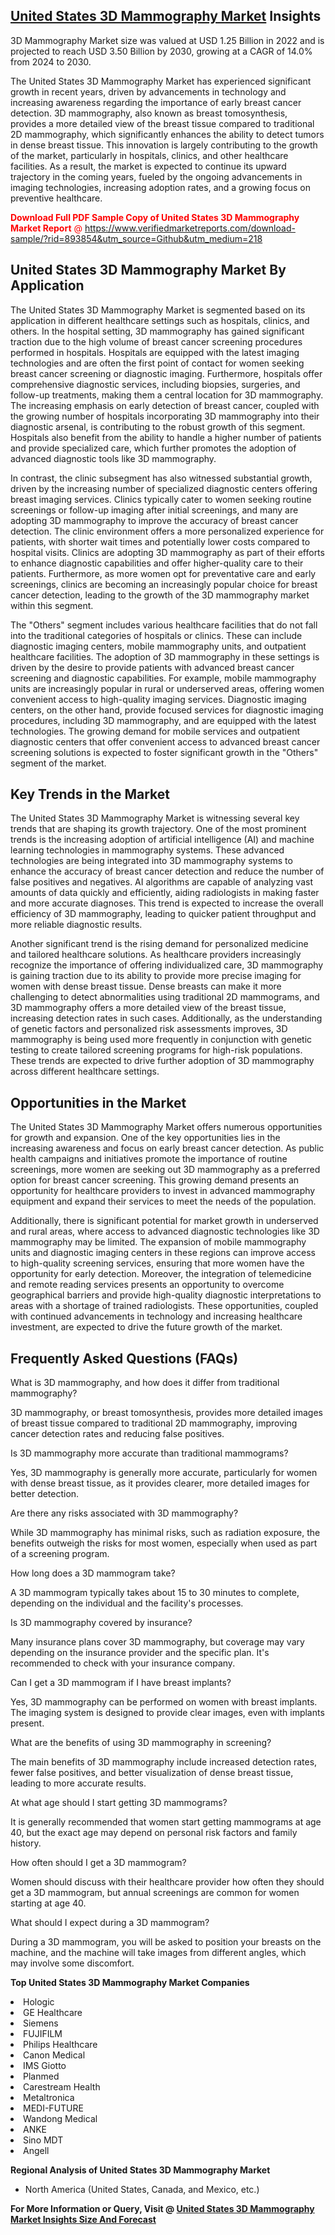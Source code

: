 <h2><a href="https://www.verifiedmarketreports.com/download-sample/?rid=893854&amp;utm_source=Github&amp;utm_medium=218" target="_blank">United States 3D Mammography Market</a> Insights</h2><p>3D Mammography Market size was valued at USD 1.25 Billion in 2022 and is projected to reach USD 3.50 Billion by 2030, growing at a CAGR of 14.0% from 2024 to 2030.</p><p><p>The United States 3D Mammography Market has experienced significant growth in recent years, driven by advancements in technology and increasing awareness regarding the importance of early breast cancer detection. 3D mammography, also known as breast tomosynthesis, provides a more detailed view of the breast tissue compared to traditional 2D mammography, which significantly enhances the ability to detect tumors in dense breast tissue. This innovation is largely contributing to the growth of the market, particularly in hospitals, clinics, and other healthcare facilities. As a result, the market is expected to continue its upward trajectory in the coming years, fueled by the ongoing advancements in imaging technologies, increasing adoption rates, and a growing focus on preventive healthcare. <p><span class=""><span style="color: #ff0000;"><strong>Download Full PDF Sample Copy of United States 3D Mammography Market Report</strong> @ </span><a href="https://www.verifiedmarketreports.com/download-sample/?rid=893854&amp;utm_source=Github&amp;utm_medium=218" target="_blank">https://www.verifiedmarketreports.com/download-sample/?rid=893854&amp;utm_source=Github&amp;utm_medium=218</a></span></p></p> <h2>United States 3D Mammography Market By Application</h2> <p>The United States 3D Mammography Market is segmented based on its application in different healthcare settings such as hospitals, clinics, and others. In the hospital setting, 3D mammography has gained significant traction due to the high volume of breast cancer screening procedures performed in hospitals. Hospitals are equipped with the latest imaging technologies and are often the first point of contact for women seeking breast cancer screening or diagnostic imaging. Furthermore, hospitals offer comprehensive diagnostic services, including biopsies, surgeries, and follow-up treatments, making them a central location for 3D mammography. The increasing emphasis on early detection of breast cancer, coupled with the growing number of hospitals incorporating 3D mammography into their diagnostic arsenal, is contributing to the robust growth of this segment. Hospitals also benefit from the ability to handle a higher number of patients and provide specialized care, which further promotes the adoption of advanced diagnostic tools like 3D mammography. <p>In contrast, the clinic subsegment has also witnessed substantial growth, driven by the increasing number of specialized diagnostic centers offering breast imaging services. Clinics typically cater to women seeking routine screenings or follow-up imaging after initial screenings, and many are adopting 3D mammography to improve the accuracy of breast cancer detection. The clinic environment offers a more personalized experience for patients, with shorter wait times and potentially lower costs compared to hospital visits. Clinics are adopting 3D mammography as part of their efforts to enhance diagnostic capabilities and offer higher-quality care to their patients. Furthermore, as more women opt for preventative care and early screenings, clinics are becoming an increasingly popular choice for breast cancer detection, leading to the growth of the 3D mammography market within this segment. <p>The "Others" segment includes various healthcare facilities that do not fall into the traditional categories of hospitals or clinics. These can include diagnostic imaging centers, mobile mammography units, and outpatient healthcare facilities. The adoption of 3D mammography in these settings is driven by the desire to provide patients with advanced breast cancer screening and diagnostic capabilities. For example, mobile mammography units are increasingly popular in rural or underserved areas, offering women convenient access to high-quality imaging services. Diagnostic imaging centers, on the other hand, provide focused services for diagnostic imaging procedures, including 3D mammography, and are equipped with the latest technologies. The growing demand for mobile services and outpatient diagnostic centers that offer convenient access to advanced breast cancer screening solutions is expected to foster significant growth in the "Others" segment of the market. <h2>Key Trends in the Market</h2> <p>The United States 3D Mammography Market is witnessing several key trends that are shaping its growth trajectory. One of the most prominent trends is the increasing adoption of artificial intelligence (AI) and machine learning technologies in mammography systems. These advanced technologies are being integrated into 3D mammography systems to enhance the accuracy of breast cancer detection and reduce the number of false positives and negatives. AI algorithms are capable of analyzing vast amounts of data quickly and efficiently, aiding radiologists in making faster and more accurate diagnoses. This trend is expected to increase the overall efficiency of 3D mammography, leading to quicker patient throughput and more reliable diagnostic results. <p>Another significant trend is the rising demand for personalized medicine and tailored healthcare solutions. As healthcare providers increasingly recognize the importance of offering individualized care, 3D mammography is gaining traction due to its ability to provide more precise imaging for women with dense breast tissue. Dense breasts can make it more challenging to detect abnormalities using traditional 2D mammograms, and 3D mammography offers a more detailed view of the breast tissue, increasing detection rates in such cases. Additionally, as the understanding of genetic factors and personalized risk assessments improves, 3D mammography is being used more frequently in conjunction with genetic testing to create tailored screening programs for high-risk populations. These trends are expected to drive further adoption of 3D mammography across different healthcare settings. <h2>Opportunities in the Market</h2> <p>The United States 3D Mammography Market offers numerous opportunities for growth and expansion. One of the key opportunities lies in the increasing awareness and focus on early breast cancer detection. As public health campaigns and initiatives promote the importance of routine screenings, more women are seeking out 3D mammography as a preferred option for breast cancer screening. This growing demand presents an opportunity for healthcare providers to invest in advanced mammography equipment and expand their services to meet the needs of the population. <p>Additionally, there is significant potential for market growth in underserved and rural areas, where access to advanced diagnostic technologies like 3D mammography may be limited. The expansion of mobile mammography units and diagnostic imaging centers in these regions can improve access to high-quality screening services, ensuring that more women have the opportunity for early detection. Moreover, the integration of telemedicine and remote reading services presents an opportunity to overcome geographical barriers and provide high-quality diagnostic interpretations to areas with a shortage of trained radiologists. These opportunities, coupled with continued advancements in technology and increasing healthcare investment, are expected to drive the future growth of the market. <h2>Frequently Asked Questions (FAQs)</h2> <p>What is 3D mammography, and how does it differ from traditional mammography?</p> <p>3D mammography, or breast tomosynthesis, provides more detailed images of breast tissue compared to traditional 2D mammography, improving cancer detection rates and reducing false positives.</p> <p>Is 3D mammography more accurate than traditional mammograms?</p> <p>Yes, 3D mammography is generally more accurate, particularly for women with dense breast tissue, as it provides clearer, more detailed images for better detection.</p> <p>Are there any risks associated with 3D mammography?</p> <p>While 3D mammography has minimal risks, such as radiation exposure, the benefits outweigh the risks for most women, especially when used as part of a screening program.</p> <p>How long does a 3D mammogram take?</p> <p>A 3D mammogram typically takes about 15 to 30 minutes to complete, depending on the individual and the facility's processes.</p> <p>Is 3D mammography covered by insurance?</p> <p>Many insurance plans cover 3D mammography, but coverage may vary depending on the insurance provider and the specific plan. It's recommended to check with your insurance company.</p> <p>Can I get a 3D mammogram if I have breast implants?</p> <p>Yes, 3D mammography can be performed on women with breast implants. The imaging system is designed to provide clear images, even with implants present.</p> <p>What are the benefits of using 3D mammography in screening?</p> <p>The main benefits of 3D mammography include increased detection rates, fewer false positives, and better visualization of dense breast tissue, leading to more accurate results.</p> <p>At what age should I start getting 3D mammograms?</p> <p>It is generally recommended that women start getting mammograms at age 40, but the exact age may depend on personal risk factors and family history.</p> <p>How often should I get a 3D mammogram?</p> <p>Women should discuss with their healthcare provider how often they should get a 3D mammogram, but annual screenings are common for women starting at age 40.</p> <p>What should I expect during a 3D mammogram?</p> <p>During a 3D mammogram, you will be asked to position your breasts on the machine, and the machine will take images from different angles, which may involve some discomfort.</p> </p><p><strong>Top United States 3D Mammography Market Companies</strong></p><div data-test-id=""><p><li>Hologic</li><li> GE Healthcare</li><li> Siemens</li><li> FUJIFILM</li><li> Philips Healthcare</li><li> Canon Medical</li><li> IMS Giotto</li><li> Planmed</li><li> Carestream Health</li><li> Metaltronica</li><li> MEDI-FUTURE</li><li> Wandong Medical</li><li> ANKE</li><li> Sino MDT</li><li> Angell</li></p><div><strong>Regional Analysis of&nbsp;United States 3D Mammography Market</strong></div><ul><li dir="ltr"><p dir="ltr">North America&nbsp;(United States, Canada, and Mexico, etc.)</p></li></ul><p><strong>For More Information or Query, Visit @&nbsp;</strong><strong><a href="https://www.verifiedmarketreports.com/product/3d-mammography-market/?utm_source=Github&amp;utm_medium=218" target="_blank">United States 3D Mammography Market Insights Size And Forecast</a></strong></p></div>
